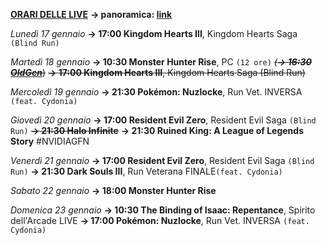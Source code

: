 <b><u>ORARI DELLE LIVE</u></b>
<b>→ panoramica: <a href="https://trello.com/b/iKwdSGf3/sabaku">link</a></b>

<i>Lunedì 17 gennaio</i>
<b>→ 17:00 Kingdom Hearts III</b>, Kingdom Hearts Saga <code>(Blind Run)</code>

<i>Martedì 18 gennaio</i>
<b>→ 10:30 Monster Hunter Rise</b>, PC <code>(12 ore)</code>
<s><i>(<b>→ 16:30 <a href="https://www.twitch.tv/oldgenproject">OldGen</a></b></i>)</s>
<s><b>→ 17:00 Kingdom Hearts III</b>, Kingdom Hearts Saga (Blind Run)</s>

<i>Mercoledì 19 gennaio</i>
<b>→ 21:30 Pokémon: Nuzlocke</b>, Run Vet. INVERSA <code>(feat. Cydonia)</code>

<i>Giovedì 20 gennaio</i>
<b>→ 17:00 Resident Evil Zero</b>, Resident Evil Saga <code>(Blind Run)</code>
<s><b>→ 21:30 Halo Infinite</b></s>
<b>→ 21:30 Ruined King: A League of Legends Story</b> #NVIDIAGFN

<i>Venerdì 21 gennaio</i>
<b>→ 17:00 Resident Evil Zero</b>, Resident Evil Saga <code>(Blind Run)</code>
<b>→ 21:30 Dark Souls III</b>, Run Veterana FINALE<code>(feat. Cydonia)</code>

<i>Sabato 22 gennaio</i>
<b>→ 18:00 Monster Hunter Rise</b>

<i>Domenica 23 gennaio</i>
<b>→ 10:30 The Binding of Isaac: Repentance</b>, Spirito dell'Arcade LIVE
<b>→ 17:00 Pokémon: Nuzlocke</b>, Run Vet. INVERSA <code>(feat. Cydonia)</code>

